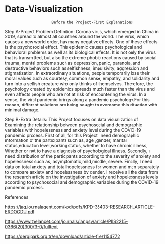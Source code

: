 # Data-Visualization
                         Before the Project-First Explanations
Step A-Project Problem Definition:
Corona virus, which emerged in China in 2019, spread to almost all countries around the world. The virus, which causes a new world order, has many negative effects. One of these effects is the psychosocial effect.
This epidemic causes psychological and behavioral problems as well as its biological effects. It is not only the virus that is transmitted, but also the extreme phobic reactions caused by social trauma, mental problems such as depression, panic, paranoia, and destructive behaviors such as selfishness, impulsivity, aggression and stigmatization. In extraordinary situations, people temporarily lose their moral values such as courtesy, common sense, empathy, and solidarity and turn into a selfish creature who only thinks of themselves. Therefore, the psychology created by epidemics spreads much faster than the virus and even affects people who are not at risk of encountering the virus. In a sense, the viral pandemic brings along a pandemic psychology.For this reason, different solutions are being sought to overcome this situation with minimal damage.

Step B-Extra Details:
This Project focuses on data visualization of Examining the relationship between psychosocial and demographic variables with hopelessness and anxiety level during the COVID-19 pandemic process.
First of all, for this Project i need demographic information of the participants such as, age ,gender, marital status,education level,working status, whether to have chronic illness, Whether or not to have a diagnosis of psychological illness.
Secondly, ı need  distribution of the participants according to the severity of anxiety and hopelessness such as, asymptomatic,mild,middle, severe.
Finally, I need data on total anxiety and total hopelessness for women and men separately to compare anxiety and hopelessness by gender.
I receive all the data from the research article on the investigation of anxiety and hopelessness levels according to psychosocial and demographic variables during the COVID-19 pandemic process.

References

https://jag.journalagent.com/kpd/pdfs/KPD-35403-RESEARCH_ARTICLE-ERDOGDU.pdf

https://www.thelancet.com/journals/lanpsy/article/PIIS2215-0366(20)30073-0/fulltext

https://dergipark.org.tr/en/download/article-file/1154772



